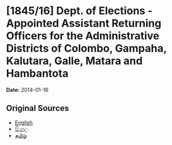 # [1845/16] Dept. of Elections - Appointed Assistant Returning Officers for the Administrative Districts of Colombo, Gampaha, Kalutara, Galle, Matara and Hambantota

**Date:** 2014-01-16

## Original Sources

- [English](https://documents.gov.lk/view/extra-gazettes/2014/1/1845-16_E.pdf)
- [සිංහල](https://documents.gov.lk/view/extra-gazettes/2014/1/1845-16_S.pdf)
- [தமிழ்](https://documents.gov.lk/view/extra-gazettes/2014/1/1845-16_T.pdf)
